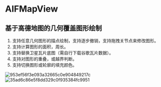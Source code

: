 # AIFMapView
## 基于高德地图的几何覆盖图形绘制
1. 支持任意几何图形的描点绘制，支持逐步撤销，支持拖拽关节点来修改图形。
2. 支持计算图形的面积，周长。
3. 支持替换卫星瓦片底图（需自行下载谷歌瓦片数据）。
4. 支持对图形的重叠，或越界判断。
5. 支持切换图形或轮廓的填充颜色。

![953ef56f3e093a32665c0e904849217c](https://user-images.githubusercontent.com/13825743/128863739-2e39b713-f813-4f36-9034-7dc63e5f4779.jpg)
![35ad6c86e5f8dd329c0f935384fc9951](https://user-images.githubusercontent.com/13825743/128863765-9a8f0dc8-7856-4a9b-931e-f4f32ad9a3a6.jpg)
